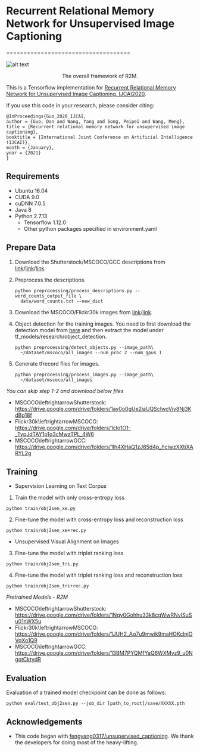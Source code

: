 # Recurrent Relational Memory Network for Unsupervised Image Captioning

====================================


![alt text](https://github.com/songpipi/R2M/image/framework.png)
<p align="center">The overall framework of R2M.</p>



This is a Tensorflow implementation for [Recurrent Relational Memory Network for Unsupervised Image Captioning, IJCAI2020](https://arxiv.org/abs/2006.13611).

If you use this code in your research, please consider citing:

```text
@InProceedings{Guo_2020_IJCAI,
author = {Guo, Dan and Wang, Yang and Song, Peipei and Wang, Meng},
title = {Recurrent relational memory network for unsupervised image captioning},
booktitle = {International Joint Conference on Artificial Intelligence (IJCAI)},
month = {January},
year = {2021}
}
```

Requirements
----------------------
* Ubuntu 16.04
* CUDA 9.0
* cuDNN 7.0.5
* Java 8
* Python 2.7.13
  * Tensorflow 1.12.0
  * Other python packages specified in environment.yaml


Prepare Data
----------------------
1. Download the Shutterstock/MSCOCO/GCC descriptions from [link](https://www.shutterstock.com/)/[link](http://cocodataset.org/)/[link](https://ai.google.com/research/ConceptualCaptions/download).

2. Preprocess the descriptions. 
    ```
    python preprocessing/process_descriptions.py --word_counts_output_file \ 
      data/word_counts.txt --new_dict

3. Download the MSCOCO/Flickr30k images from [link](http://cocodataset.org/)/[link](http://shannon.cs.illinois.edu/DenotationGraph/data/index.html).

4. Object detection for the training images. You need to first download the
detection model from [here][detection_model] and then extract the model under
tf_models/research/object_detection.
    ```
    python preprocessing/detect_objects.py --image_path\
      ~/dataset/mscoco/all_images --num_proc 2 --num_gpus 1

5. Generate tfrecord files for images.
    ```
    python preprocessing/process_images.py --image_path\
      ~/dataset/mscoco/all_images
    ```

 *You can skip step 1-2 and download below files*
* MSCOCO\leftrightarrowShutterstock: https://drive.google.com/drive/folders/1ay0o0gUe2iaUQScIwoVjv8Nj3KdBp18f
* Flickr30k\leftrightarrowMSCOCO: https://drive.google.com/drive/folders/1cIo1O1-_TypJdTAY1p1q3cMwzTPL_4W6
* MSCOCO\leftrightarrowGCC: https://drive.google.com/drive/folders/1Ih4XHaQ1zJ85d4p_hciwzXXtiXARYL2g


Training
--------

* Supervision Learning on Text Corpus
1. Train the model with only cross-entropy loss
```
python train/obj2sen_xe.py
```
2. Fine-tune the model with cross-entropy loss and reconstruction loss
```
python train/obj2sen_xe+rec.py
```

* Unsupervised Visual Alignment on Images
3. Fine-tune the model with triplet ranking loss
```
python train/obj2sen_tri.py
```
4. Fine-tune the model with triplet ranking loss and reconstruction loss
```
python train/obj2sen_tri+rec.py
```

*Pretrained Models - R2M*
* MSCOCO\leftrightarrowShutterstock: https://drive.google.com/drive/folders/1Nqy0Gohhu33k8cgWwRNvISuSu01nWX5u
* Flickr30k\leftrightarrowMSCOCO: https://drive.google.com/drive/folders/1JUH2_Aq7u9mwik9maHOKclnjOVqXo1Q9
* MSCOCO\leftrightarrowGCC: https://drive.google.com/drive/folders/13BM7PYQMfYaQ6WXMvz9_u0NgotCktydR


Evaluation
----------

Evaluation of a trained model checkpoint can be done as follows:
```
python eval/test_obj2sen.py --job_dir [path_to_root]/save/XXXXX.pth
```

Acknowledgements
----------------

* This code began with [fengyang0317/unsupervised_captioning](https://github.com/fengyang0317/unsupervised_captioning). We thank the developers for doing most of the heavy-lifting.

[detection_model]: http://download.tensorflow.org/models/object_detection/faster_rcnn_inception_resnet_v2_atrous_oid_2018_01_28.tar.gz
